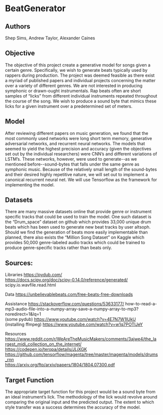 # BeatGenerator
## Authors
Shep Sims, Andrew Taylor, Alexander Caines 

## Objective
The objective of this project create a generative model for songs given a certain genre. Specifically, we wish to generate beats typically used by rappers during production. The project was deemed feasible as there exist a myriad of published papers and individual projects concerning the matter over a variety of different genres. We are not interested in producing symphonic or drawn-ought instrumentals. Rap beats often are short samples of “licks” from different individual instruments repeated throughout the course of the song. We wish to produce a sound byte that mimics these licks for a given instrument over a predetermined set of meters.

## Model
After reviewing different papers on music generation, we found that the most commonly used networks were long short term memory, generative adversarial networks, and recurrent neural networks. The models that seemed to yield the highest precision and accuracy (given the objectives set out by the individual researchers) were CNN’s and different variations of LSTM’s. These networks, however, were used to generate--as we mentioned before--sound-bytes that falls under the same genre as symphonic music. Because of the relatively small length of the sound-bytes and their desired highly repetitive nature, we will set out to implement a canonical recurrent neural net. We will use Tensorflow as the framework for implementing the model.

## Datasets
There are many massive datasets online that provide genre or instrument specific tracks that could be used to train the model.  One such dataset is the “Drum_space” dataset on github which provides 33,000 unique drum beats which has been used to generate new beat tracks by user altsoph.  Should we find the generation of beats more easily implementable than planned, there also exists the “Million Song Dataset” on Kaggle which provides 50,000 genre-labeled audio tracks which could be trained to produce genre-specific tracks rather than beats only. 

## Sources:
Libraries
https://pydub.com/  
https://docs.scipy.org/doc/scipy-0.14.0/reference/generated/  scipy.io.wavfile.read.html    
  
Data
https://unbelievablebeats.com/free-beats-free-downloads  
  
Assistance
https://stackoverflow.com/questions/53633177/  how-to-read-a-mp3-audio-file-into-a-numpy-array-save-a-numpy-array-to-mp3?noredirect=1&lq=1  
(some pydub) https://www.youtube.com/watch?v=4E7N7W1lUkU  
(installing ffmpeg) https://www.youtube.com/watch?v=w1q7POTlJeY    
  
Resources
https://www.reddit.com/r/WeAreTheMusicMakers/comments/3ajwe4/the_largest_midi_collection_on_the_internet/  
https://codepen.io/teropa/details/JLjXGK  
https://github.com/tensorflow/magenta/tree/master/magenta/models/drums_rnn  
https://arxiv.org/ftp/arxiv/papers/1804/1804.07300.pdf  



## Target Function
The appropriate target function for this project would be a sound byte from an ideal instrument’s lick. The methodology of the lick would revolve around comparing the original input and the predicted output. The extent to which style transfer was a success determines the accuracy of the model.

